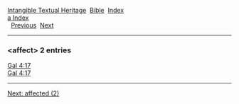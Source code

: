 [Intangible Textual Heritage](../../index)  [Bible](../index) 
[Index](index)   
[a Index](_a_)  
  [Previous](c00266)  [Next](c00268) 

------------------------------------------------------------------------

### &lt;affect&gt; 2 entries

[Gal 4:17](../kjv/gal004.htm#017)  
[Gal 4:17](../kjv/gal004.htm#017)  

------------------------------------------------------------------------

[Next: affected (2)](c00268)

